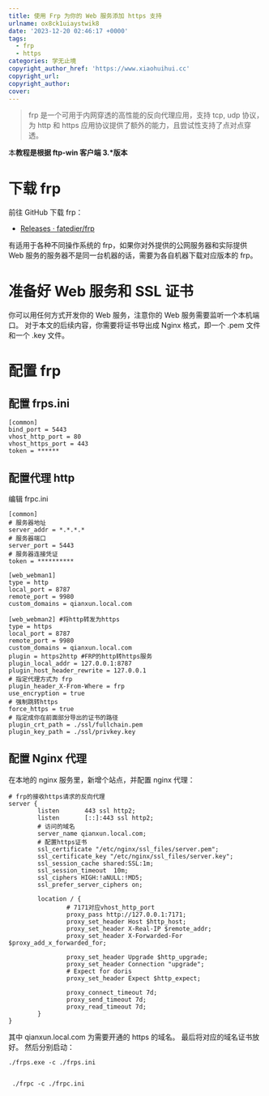 ```yaml
---
title: 使用 Frp 为你的 Web 服务添加 https 支持
urlname: ox8ck1uiaystwik8
date: '2023-12-20 02:46:17 +0000'
tags:
  - frp
  - https
categories: 学无止境
copyright_author_href: 'https://www.xiaohuihui.cc'
copyright_url:
copyright_author:
cover:
---
```


> frp 是一个可用于内网穿透的高性能的反向代理应用，支持 tcp, udp 协议，为 http 和 https 应用协议提供了额外的能力，且尝试性支持了点对点穿透。

本**教程是根据 ftp-win 客户端 3.\*版本**

# 下载 frp

前往 GitHub 下载 frp：

- [Releases · fatedier/frp](https://cloud.tencent.com/developer/tools/blog-entry?target=https%3A%2F%2Fgithub.com%2Ffatedier%2Ffrp%2Freleases&source=article&objectId=1581948)

有适用于各种不同操作系统的 frp，如果你对外提供的公网服务器和实际提供 Web 服务的服务器不是同一台机器的话，需要为各自机器下载对应版本的 frp。

# 准备好 Web 服务和 SSL 证书

你可以用任何方式开发你的 Web 服务，注意你的 Web 服务需要监听一个本机端口。
对于本文的后续内容，你需要将证书导出成 Nginx 格式，即一个 .pem 文件和一个 .key 文件。

# 配置 frp

## 配置 frps.ini

```properties
[common]
bind_port = 5443
vhost_http_port = 80
vhost_https_port = 443
token = ******

```

## 配置代理 http

编辑 frpc.ini

```properties
[common]
# 服务器地址
server_addr = *.*.*.*
# 服务器端口
server_port = 5443
# 服务器连接凭证
token = **********

[web_webman1]
type = http
local_port = 8787
remote_port = 9980
custom_domains = qianxun.local.com

[web_webman2] #将http转发为https
type = https
local_port = 8787
remote_port = 9980
custom_domains = qianxun.local.com
plugin = https2http	#FRP的http转https服务
plugin_local_addr = 127.0.0.1:8787
plugin_host_header_rewrite = 127.0.0.1
# 指定代理方式为 frp
plugin_header_X-From-Where = frp
use_encryption = true
# 强制跳转https
force_https = true
# 指定成你在前面部分导出的证书的路径
plugin_crt_path = ./ssl/fullchain.pem
plugin_key_path = ./ssl/privkey.key

```

## 配置 Nginx 代理

在本地的 nginx 服务里，新增个站点，并配置 nginx 代理：

```nginx
# frp的接收https请求的反向代理
server {
        listen       443 ssl http2;
        listen       [::]:443 ssl http2;
        # 访问的域名
        server_name qianxun.local.com;
		# 配置https证书
        ssl_certificate "/etc/nginx/ssl_files/server.pem";
        ssl_certificate_key "/etc/nginx/ssl_files/server.key";
        ssl_session_cache shared:SSL:1m;
        ssl_session_timeout  10m;
        ssl_ciphers HIGH:!aNULL:!MD5;
        ssl_prefer_server_ciphers on;

        location / {
                # 7171对应vhost_http_port
                proxy_pass http://127.0.0.1:7171;
                proxy_set_header Host $http_host;
                proxy_set_header X-Real-IP $remote_addr;
                proxy_set_header X-Forwarded-For $proxy_add_x_forwarded_for;

                proxy_set_header Upgrade $http_upgrade;
                proxy_set_header Connection "upgrade";
                # Expect for doris
                proxy_set_header Expect $http_expect;

                proxy_connect_timeout 7d;
                proxy_send_timeout 7d;
                proxy_read_timeout 7d;
        }
}
```

其中 qianxun.local.com 为需要开通的 https 的域名。
最后将对应的域名证书放好。
然后分别启动：

```nginx
./frps.exe -c ./frps.ini


 ./frpc -c ./frpc.ini
```
